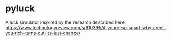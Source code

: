 # pyluck
A luck simulator inspired by the research described here: https://www.technologyreview.com/s/610395/if-youre-so-smart-why-arent-you-rich-turns-out-its-just-chance/
